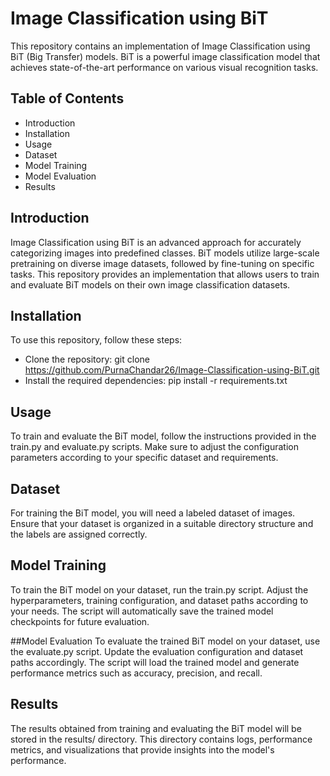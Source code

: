 # Image Classification using BiT
This repository contains an implementation of Image Classification using BiT (Big Transfer) models. BiT is a powerful image classification model that achieves state-of-the-art performance on various visual recognition tasks.

## Table of Contents
- Introduction
- Installation
- Usage
- Dataset
- Model Training
- Model Evaluation
- Results

## Introduction
Image Classification using BiT is an advanced approach for accurately categorizing images into predefined classes. BiT models utilize large-scale pretraining on diverse image datasets, followed by fine-tuning on specific tasks. This repository provides an implementation that allows users to train and evaluate BiT models on their own image classification datasets.

## Installation
To use this repository, follow these steps:

- Clone the repository:
git clone https://github.com/PurnaChandar26/Image-Classification-using-BiT.git
- Install the required dependencies:
pip install -r requirements.txt
## Usage
To train and evaluate the BiT model, follow the instructions provided in the train.py and evaluate.py scripts. Make sure to adjust the configuration parameters according to your specific dataset and requirements.

## Dataset
For training the BiT model, you will need a labeled dataset of images. Ensure that your dataset is organized in a suitable directory structure and the labels are assigned correctly.

## Model Training
To train the BiT model on your dataset, run the train.py script. Adjust the hyperparameters, training configuration, and dataset paths according to your needs. The script will automatically save the trained model checkpoints for future evaluation.

##Model Evaluation
To evaluate the trained BiT model on your dataset, use the evaluate.py script. Update the evaluation configuration and dataset paths accordingly. The script will load the trained model and generate performance metrics such as accuracy, precision, and recall.

## Results
The results obtained from training and evaluating the BiT model will be stored in the results/ directory. This directory contains logs, performance metrics, and visualizations that provide insights into the model's performance.
